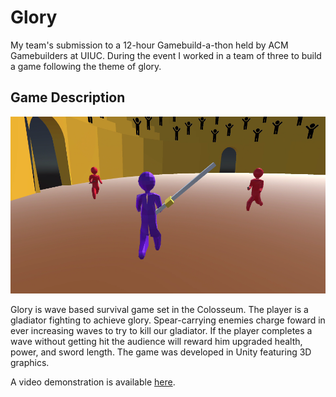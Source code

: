 # Glory

My team's submission to a 12-hour Gamebuild-a-thon held by ACM Gamebuilders at UIUC.
During the event I worked in a team of three to build a game following the theme of glory.

## Game Description
![Screen shot of the game](glorySS.png)

Glory is wave based survival game set in the Colosseum.
The player is a gladiator fighting to achieve glory.
Spear-carrying enemies charge foward in ever increasing waves to try to kill our gladiator.
If the player completes a wave without getting hit the audience will reward him upgraded
health, power, and sword length.
The game was developed in Unity featuring 3D graphics.

A video demonstration is available [here](https://youtu.be/jqyxbHrR4q8).